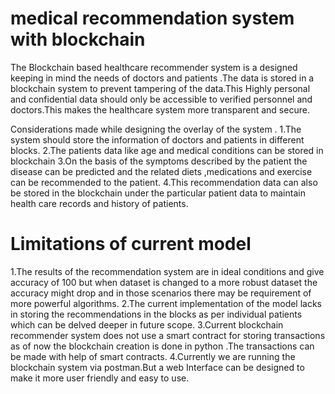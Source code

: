 # medical recommendation system with blockchain

The Blockchain based healthcare recommender system is a designed keeping in mind the needs of doctors and patients .The data is stored in a blockchain system to prevent tampering of the data.This Highly personal and confidential data should only be accessible to verified personnel and doctors.This makes the healthcare system more transparent and secure.

Considerations made while designing the overlay of the system .
1.The system should store the information of doctors and patients in different blocks.
2.The patients data like age and medical conditions can be stored in blockchain
3.On the basis of the symptoms described by the patient the disease can be predicted and the related diets ,medications and exercise can be recommended to the patient.
4.This recommendation data can also be stored in the blockchain under the particular patient data to maintain health care records and history of patients.

# Limitations of current model
1.The results of the recommendation system are in ideal conditions and give accuracy of 100 but when dataset is changed to a more robust dataset the accuracy might drop and in those scenarios there may be requirement of more powerful algorithms.
2.The current implementation of the model lacks in storing the recommendations in the blocks as per individual patients which can be delved deeper in future scope.
3.Current blockchain recommender system does not use a smart contract for storing transactions as of now the blockchain creation is done in python .The transactions can be made with help of smart contracts.
4.Currently we are running the blockchain system via postman.But a web Interface can be designed to make it more user friendly  and easy to use.

